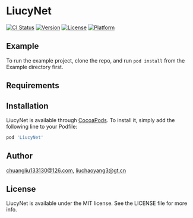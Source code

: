 # LiucyNet

[![CI Status](https://img.shields.io/travis/chuangliu133130@126.com/LiucyNet.svg?style=flat)](https://travis-ci.org/chuangliu133130@126.com/LiucyNet)
[![Version](https://img.shields.io/cocoapods/v/LiucyNet.svg?style=flat)](https://cocoapods.org/pods/LiucyNet)
[![License](https://img.shields.io/cocoapods/l/LiucyNet.svg?style=flat)](https://cocoapods.org/pods/LiucyNet)
[![Platform](https://img.shields.io/cocoapods/p/LiucyNet.svg?style=flat)](https://cocoapods.org/pods/LiucyNet)

## Example

To run the example project, clone the repo, and run `pod install` from the Example directory first.

## Requirements

## Installation

LiucyNet is available through [CocoaPods](https://cocoapods.org). To install
it, simply add the following line to your Podfile:

```ruby
pod 'LiucyNet'
```

## Author

chuangliu133130@126.com, liuchaoyang3@gt.cn

## License

LiucyNet is available under the MIT license. See the LICENSE file for more info.
